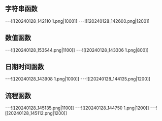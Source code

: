 ## 字符串函数
---![[20240128_142110 1.png|1000]]
---![[20240128_142600.png|1200]]
## 数值函数
---![[20240128_153544.png|1100]]
---![[20240128_143306 1.png|800]]

## 日期时间函数
---![[20240128_143908 1.png|1000]]
---![[20240128_144135.png|1200]]

## 流程函数
---![[20240128_145135.png|1100]]
---![[20240128_144750 1.png|1200]]
---![[20240128_145112.png|1200]]